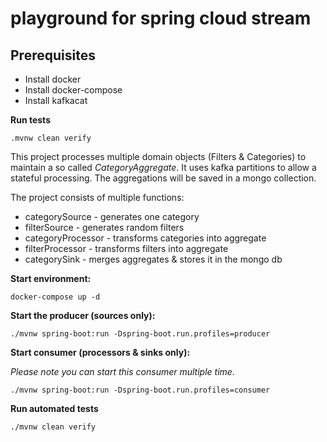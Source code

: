 # playground for spring cloud stream

## Prerequisites

* Install docker
* Install docker-compose
* Install kafkacat


**Run tests**

    .mvnw clean verify



This project processes multiple domain objects (Filters & Categories) to maintain a so called _CategoryAggregate_.
It uses kafka partitions to allow a stateful processing. The aggregations will be saved in a mongo collection. 

The project consists of multiple functions:

* categorySource - generates one category
* filterSource - generates random filters
* categoryProcessor - transforms categories into aggregate
* filterProcessor - transforms filters into aggregate
* categorySink - merges aggregates & stores it in the mongo db

**Start environment:**

    docker-compose up -d
    
**Start the producer (sources only):**

    ./mvnw spring-boot:run -Dspring-boot.run.profiles=producer
    
**Start consumer (processors & sinks only):**

_Please note you can start this consumer multiple time._ 

    ./mvnw spring-boot:run -Dspring-boot.run.profiles=consumer
    
**Run automated tests**

    ./mvnw clean verify